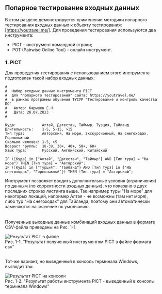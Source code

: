 ## Попарное тестирование входных данных

В этом разделе демонстрируется применение методики попарного тестирования входных данных к объекту тестирования: [https://youtravel.me/]. 
Для проведения тестирования используются два инструмента:
- PICT - инструмент командной строки;
- POT (Pairwise Online Tool) - онлайн инструмент.

### 1. PICT

Для проведения тестирования с использованием этого инструмента подготовлен такой набор входных данных:
```
#
#  Набор входных данных инструмента PICT
#  для "попарного тестирования" сайта: https://youtravel.me/
#  в рамках программы обучения ТУСУР "Тестирование и контроль качества ПО"
#	Автор: Карышев Е.Н.
#	Дата: 28.07.2023
#

Куда:            Алтай, Дагестан, Таймыр, Турция, Тайланд
Длительность:    1-5, 5-15, >15
Тип тура:        Авторский, На море, Экскурсионный, На снегоходах, Горнолыжный
Сколько человек: 1-5, >5
Возраст группы:  18-39, 30+, 40+, 50+, 60+
Язык тура:       Русский, Английский, Китайский

IF ([Куда] in {"Алтай", "Дагестан", "Таймыр"} AND [Тип тура] = "На море") THEN [Тип тура] = "Авторский";
IF ([Куда] in {"Турция", "Тайланд"} AND [Тип тура] in {"На снегоходах", "Горнолыжный"}) THEN [Тип тура] = "Авторский";

```
Инструмент позволяет вводить дополнительные условия (ограничения) по данным (по корректности входных данных), что показано в двух последних строках листинга выше.
Так например туры "На море" для некоторых локаций, например Алтая - не возможны (там нет моря), либо тур "На снегоходах" для Тайланда, поэтому они автоматически заменяются на значение по умолчанию.    
<br><br>
Полученные выходные данные комбинаций входных данных в формате CSV-файла приведены на Рис. 1-1.

![Результат PICT в файле](https://github.com/tsf-soft/SoftwareQA/assets/6228605/90313aeb-8e0b-412e-b6b4-7dfc5e406292  "Результат полученный инструментом PICT в csv-файле") <br>
Рис. 1-1. "Результат полученный инструментом PICT в файле формата csv"
<br><br>

Тот-же вариант, но выведенный в консоль терминала Windows, выглядит так:

![Результат PICT на консоли](https://github.com/tsf-soft/SoftwareQA/assets/6228605/99633a9c-1542-40d4-a21a-fb420012a25b "Результат полученный инструментом PICT в csv-файле") <br>
Рис. 1-2. "Результат работы инструмента PICT - выведенный в консоль терминала Windows"

